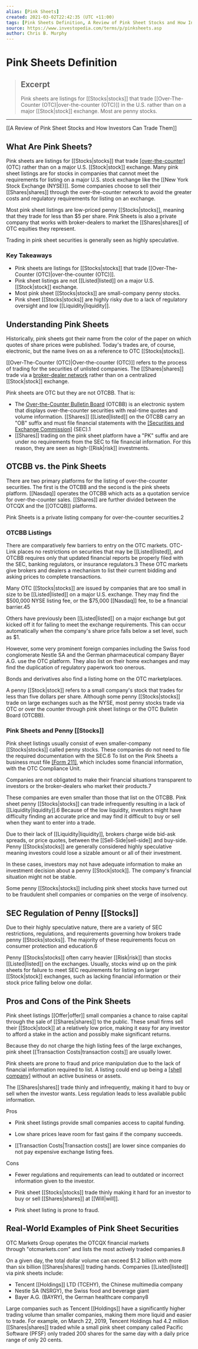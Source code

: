 ```yaml
---
alias: [Pink Sheets]
created: 2021-03-02T22:42:35 (UTC +11:00)
tags: [Pink Sheets Definition, A Review of Pink Sheet Stocks and How Investors Can Trade Them]
source: https://www.investopedia.com/terms/p/pinksheets.asp
author: Chris B. Murphy
---
```


# Pink Sheets Definition

> ## Excerpt
> Pink sheets are listings for [[Stocks|stocks]] that trade [[Over-The-Counter (OTC)|over-the-counter (OTC)]] in the U.S. rather than on a major [[Stock|stock]] exchange. Most are penny stocks.

---

[[A Review of Pink Sheet Stocks and How Investors Can Trade Them]]
## What Are Pink Sheets?

Pink sheets are listings for [[Stocks|stocks]] that trade [[over-the-counter]](https://www.investopedia.com/terms/o/otc.asp) (OTC) rather than on a major U.S. [[Stock|stock]] exchange. Many pink sheet listings are for stocks in companies that cannot meet the requirements for listing on a major U.S. stock exchange like the [[New York Stock Exchange (NYSE)]]. Some companies choose to sell their [[Shares|shares]] through the over-the-counter network to avoid the greater costs and regulatory requirements for listing on an exchange.

Most pink sheet listings are low-priced penny [[Stocks|stocks]], meaning that they trade for less than $5 per share. Pink Sheets is also a private company that works with broker-dealers to market the [[Shares|shares]] of OTC equities they represent.

Trading in pink sheet securities is generally seen as highly speculative.

### Key Takeaways

-   Pink sheets are listings for [[Stocks|stocks]] that trade [[Over-The-Counter (OTC)|over-the-counter (OTC)]].
-   Pink sheet listings are not [[Listed|listed]] on a major U.S. [[Stock|stock]] exchange.
-   Most pink sheet [[Stocks|stocks]] are small-company penny stocks.
-   Pink sheet [[Stocks|stocks]] are highly risky due to a lack of regulatory oversight and low [[Liquidity|liquidity]].

## Understanding Pink Sheets

Historically, pink sheets got their name from the color of the paper on which quotes of share prices were published. Today's trades are, of course, electronic, but the name lives on as a reference to OTC [[Stocks|stocks]].

[[Over-The-Counter (OTC)|Over-the-counter (OTC)]] refers to the process of trading for the securities of unlisted companies. The [[Shares|shares]] trade via a [broker-dealer network](https://www.investopedia.com/terms/b/broker-dealer.asp) rather than on a centralized [[Stock|stock]] exchange.

Pink sheets are OTC but they are not OTCBB. That is:

-   The [Over-the-Counter Bulletin Board](https://www.investopedia.com/terms/o/otcbb.asp) (OTCBB) is an electronic system that displays over-the-counter securities with real-time quotes and volume information. [[Shares]] [[Listed|listed]] on the OTCBB carry an "OB" suffix and must file financial statements with the [[Securities and Exchange Commission]](https://www.investopedia.com/terms/s/sec.asp) (SEC).1
-   [[Shares]] trading on the pink sheet platform have a "PK" suffix and are under no requirements from the SEC to file financial information. For this reason, they are seen as high-[[Risk|risk]] investments.

## OTCBB vs. the Pink Sheets

There are two primary platforms for the listing of over-the-counter securities. The first is the OTCBB and the second is the pink sheets platform. [[Nasdaq]] operates the OTCBB which acts as a quotation service for over-the-counter sales. [[Shares]] are further divided between the OTCQX and the [[OTCQB]] platforms.

Pink Sheets is a private listing company for over-the-counter securities.2

### OTCBB Listings

There are comparatively few barriers to entry on the OTC markets. OTC-Link places no restrictions on securities that may be [[Listed|listed]], and OTCBB requires only that updated financial reports be properly filed with the SEC, banking regulators, or insurance regulators.3 These OTC markets give brokers and dealers a mechanism to list their current bidding and asking prices to complete transactions.

Many OTC [[Stocks|stocks]] are issued by companies that are too small in size to be [[Listed|listed]] on a major U.S. exchange. They may find the $500,000 NYSE listing fee, or the $75,000 [[Nasdaq]] fee, to be a financial barrier.45

Others have previously been [[Listed|listed]] on a major exchange but got kicked off it for failing to meet the exchange requirements. This can occur automatically when the company's share price falls below a set level, such as $1.

However, some very prominent foreign companies including the Swiss food conglomerate Nestle SA and the German pharmaceutical company Bayer A.G. use the OTC platform. They also list on their home exchanges and may find the duplication of regulatory paperwork too onerous.

Bonds and derivatives also find a listing home on the OTC marketplaces.

A penny [[Stock|stock]] refers to a small company's stock that trades for less than five dollars per share. Although some penny [[Stocks|stocks]] trade on large exchanges such as the NYSE, most penny stocks trade via OTC or over the counter through pink sheet listings or the OTC Bulletin Board (OTCBB).

### Pink Sheets and Penny [[Stocks]]

Pink sheet listings usually consist of even smaller-company [[Stocks|stocks]] called penny stocks. These companies do not need to file the required documentation with the SEC.6 To list on the Pink Sheets a business must file [[Form 211]](https://www.investopedia.com/terms/f/form-211.asp), which includes some financial information, with the OTC Compliance Unit.

Companies are not obligated to make their financial situations transparent to investors or the broker-dealers who market their products.7

These companies are even smaller than those that list on the OTCBB. Pink sheet penny [[Stocks|stocks]] can trade infrequently resulting in a lack of [[Liquidity|liquidity]].6 Because of the low liquidity, investors might have difficulty finding an accurate price and may find it difficult to buy or sell when they want to enter into a trade.

Due to their lack of [[Liquidity|liquidity]], brokers charge wide bid-ask spreads, or price quotes, between the [[Sell-Side|sell-side]] and buy-side. Penny [[Stocks|stocks]] are generally considered highly speculative meaning investors could lose a sizable amount or all of their investment.

In these cases, investors may not have adequate information to make an investment decision about a penny [[Stock|stock]]. The company's financial situation might not be stable.

Some penny [[Stocks|stocks]] including pink sheet stocks have turned out to be fraudulent shell companies or companies on the verge of insolvency.

## SEC Regulation of Penny [[Stocks]]

Due to their highly speculative nature, there are a variety of SEC restrictions, regulations, and requirements governing how brokers trade penny [[Stocks|stocks]]. The majority of these requirements focus on consumer protection and education.6

Penny [[Stocks|stocks]] often carry heavier [[Risk|risk]] than stocks [[Listed|listed]] on the exchanges. Usually, stocks wind up on the pink sheets for failure to meet SEC requirements for listing on larger [[Stock|stock]] exchanges, such as lacking financial information or their stock price falling below one dollar.

## Pros and Cons of the Pink Sheets

Pink sheet listings [[Offer|offer]] small companies a chance to raise capital through the sale of [[Shares|shares]] to the public. These small firms sell their [[Stock|stock]] at a relatively low price, making it easy for any investor to afford a stake in the action and possibly make significant returns.

Because they do not charge the high listing fees of the large exchanges, pink sheet [[Transaction Costs|transaction costs]] are usually lower.

Pink sheets are prone to fraud and price manipulation due to the lack of financial information required to list. A listing could end up being a [[shell company]](https://www.investopedia.com/terms/s/shellcorporation.asp) without an active business or assets.

The [[Shares|shares]] trade thinly and infrequently, making it hard to buy or sell when the investor wants. Less regulation leads to less available public information.

Pros

-   Pink sheet listings provide small companies access to capital funding.
    
-   Low share prices leave room for fast gains if the company succeeds.
    
-   [[Transaction Costs|Transaction costs]] are lower since companies do not pay expensive exchange listing fees.
    

Cons

-   Fewer regulations and requirements can lead to outdated or incorrect information given to the investor. 
    
-   Pink sheet [[Stocks|stocks]] trade thinly making it hard for an investor to buy or sell [[Shares|shares]] at [[Will|will]].
    
-   Pink sheet listing is prone to fraud.
    

## Real-World Examples of Pink Sheet Securities

OTC Markets Group operates the OTCQX financial markets through "otcmarkets.com" and lists the most actively traded companies.8

On a given day, the total dollar volume can exceed $1.2 billion with more than six billion [[Shares|shares]] trading hands. Companies [[Listed|listed]] via pink sheets include:

-   Tencent [[Holdings]] LTD (TCEHY), the Chinese multimedia company
-   Nestle SA (NSRGY), the Swiss food and beverage giant
-   Bayer A.G. (BAYRY), the German healthcare company8

Large companies such as Tencent [[Holdings]] have a significantly higher trading volume than smaller companies, making them more liquid and easier to trade. For example, on March 22, 2019, Tencent Holdings had 4.2 million [[Shares|shares]] traded while a small pink sheet company called Pacific Software (PFSF) only traded 200 shares for the same day with a daily price range of only 20 cents.
